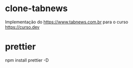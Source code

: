 # clone-tabnews

Implementação do https://www.tabnews.com.br para o curso https://curso.dev

# prettier

npm install prettier -D

